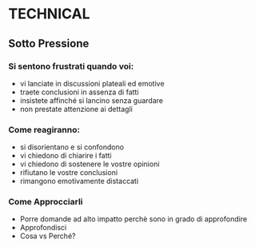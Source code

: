 # **T**ECHNICAL

## Sotto Pressione

### Si sentono frustrati quando voi:

- vi lanciate in discussioni plateali ed emotive
- traete conclusioni in assenza di fatti
- insistete affinché si lancino senza guardare
- non prestate attenzione ai dettagli

### Come reagiranno:

- si disorientano e si confondono
- vi chiedono di chiarire i fatti
- vi chiedono di sostenere le vostre opinioni
- rifiutano le vostre conclusioni
- rimangono emotivamente distaccati

### Come Approcciarli

- Porre domande ad alto impatto perchè sono in grado di approfondire
- Approfondisci
- Cosa vs Perché?
